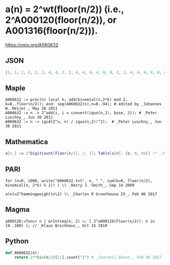 # a\(n\) \= 2^wt\(floor\(n/2\)\) \(i\.e\., 2^A000120\(floor\(n/2\)\), or A001316\(floor\(n/2\)\)\)\.
https://oeis.org/A060632
## JSON
```JSON
[1, 1, 2, 2, 2, 2, 4, 4, 2, 2, 4, 4, 4, 4, 8, 8, 2, 2, 4, 4, 4, 4, 8, 8, 4, 4, 8, 8, 8, 8, 16, 16, 2, 2, 4, 4, 4, 4, 8, 8, 4, 4, 8, 8, 8, 8, 16, 16, 4, 4, 8, 8, 8, 8, 16, 16, 8, 8, 16, 16, 16, 16, 32, 32, 2, 2, 4, 4, 4, 4, 8, 8, 4, 4, 8, 8, 8, 8, 16, 16, 4, 4, 8, 8, 8, 8, 16, 16, 8, 8, 16, 16, 16, 16, 32]
```
## Maple
```Maple
A060632 := proc(n) local k; add(binomial(n,2*k) mod 2, k=0..floor(n/2)); end: seq(A060632(n),n=0..94); # edited by _Johannes W. Meijer_, May 28 2011
A060632 := n -> 2^add(i, i = convert(iquo(n,2), base, 2)); # _Peter Luschny_, Jun 30 2011
A060632 := n -> igcd(2^n, n! / iquo(n,2)!^2);  # _Peter Luschny_, Jun 30 2011
```
## Mathematica
```Mathematica
a[n_] := 2^DigitCount[Floor[n/2], 2, 1]; Table[a[n], {n, 0, 94}] (* _Jean-François Alcover_, Feb 25 2014 *)
```
## PARI
```PARI
for (n=0, 1000, write("b060632.txt", n, " ", sum(k=0, floor(n/2), binomial(n, 2*k) % 2)) ) \\ _Harry J. Smith_, Sep 14 2009
```
```PARI
a(n)=2^hammingweight(n\2) \\ _Charles R Greathouse IV_, Feb 06 2017
```
## Magma
```Magma
a000120:=func< n | &+Intseq(n, 2) >; [ 2^a000120(Floor(n/2)): n in [0..100] ]; // _Klaus Brockhaus_, Oct 15 2010
```
## Python
```Python
def A060632(n):
    return 2**bin(n/2)[2:].count("1") # _Indranil Ghosh_, Feb 06 2017
```
